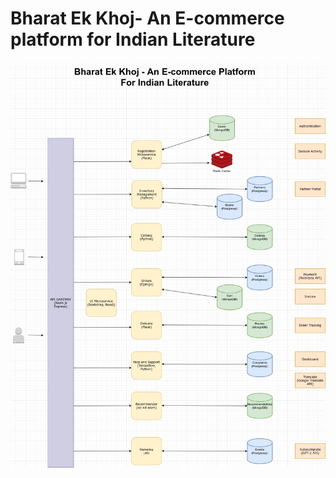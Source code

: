 # Bharat Ek Khoj- An E-commerce platform for Indian Literature

![The Architecture](assets/img/diagram.jpg)

